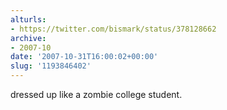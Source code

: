 ```yaml
---
alturls:
- https://twitter.com/bismark/status/378128662
archive:
- 2007-10
date: '2007-10-31T16:00:02+00:00'
slug: '1193846402'
---
```


dressed up like a zombie college student.

